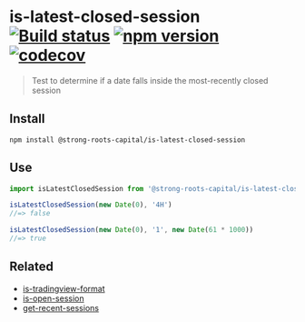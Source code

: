 # is-latest-closed-session [![Build status](https://travis-ci.org/strong-roots-capital/is-latest-closed-session.svg?branch=master)](https://travis-ci.org/strong-roots-capital/is-latest-closed-session) [![npm version](https://img.shields.io/npm/v/@strong-roots-capital/is-latest-closed-session.svg)](https://npmjs.org/package/@strong-roots-capital/is-latest-closed-session) [![codecov](https://codecov.io/gh/strong-roots-capital/is-latest-closed-session/branch/master/graph/badge.svg)](https://codecov.io/gh/strong-roots-capital/is-latest-closed-session)

> Test to determine if a date falls inside the most-recently closed session

## Install

``` shell
npm install @strong-roots-capital/is-latest-closed-session
```

## Use

``` typescript
import isLatestClosedSession from '@strong-roots-capital/is-latest-closed-session'

isLatestClosedSession(new Date(0), '4H')
//=> false

isLatestClosedSession(new Date(0), '1', new Date(61 * 1000))
//=> true
```

## Related

- [is-tradingview-format](https://github.com/strong-roots-capital/is-tradingview-format)
- [is-open-session](https://github.com/strong-roots-capital/is-open-session)
- [get-recent-sessions](https://github.com/strong-roots-capital/get-recent-sessions)
